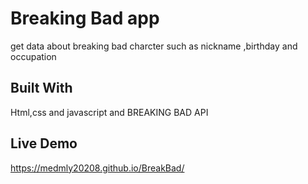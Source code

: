 # Breaking Bad app

get data about breaking bad charcter such as nickname ,birthday and occupation






## Built With

Html,css and javascript and BREAKING BAD API


## Live Demo 

https://medmly20208.github.io/BreakBad/
